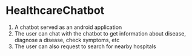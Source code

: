 # HealthcareChatbot
1. A chatbot served as an android application
2. The user can chat with the chatbot to get information about disease, diagnose a disease, check symptoms, etc
3. The user can also request to search for nearby hospitals
